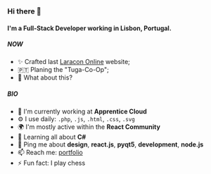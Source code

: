 ### Hi there 👋

#### I'm a Full-Stack Developer working in Lisbon, Portugal.

##### NOW

- ✨ Crafted last [Laracon Online](https://laracon.net) website;
- 🇵🇹 Planing the "Tuga-Co-Op";
- 🍑 What about this?

##### BIO

- 🏢 I'm currently working at **Apprentice Cloud**
- ⚙️ I use daily: `.php`, `.js`, `.html`, `.css`, `.svg`
- 🌍 I'm mostly active within the **React Community**
- 🌱 Learning all about **C#**
- 💬 Ping me about **design**, **react.js**, **pyqt5**, **development**, **node.js**
- 📫 Reach me: [portfolio](https://tish254.github.io/oscar-tiego/)
- ⚡️ Fun fact: I play chess
